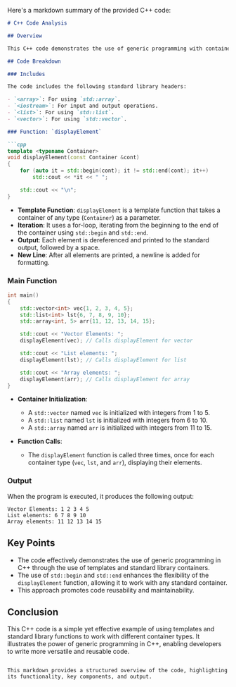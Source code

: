 Here's a markdown summary of the provided C++ code:

```markdown
# C++ Code Analysis

## Overview

This C++ code demonstrates the use of generic programming with containers in C++. It includes functions to display elements from various container types using `std::begin` and `std::end`, which are non-member functions that work with all standard containers.

## Code Breakdown

### Includes

The code includes the following standard library headers:

- `<array>`: For using `std::array`.
- `<iostream>`: For input and output operations.
- `<list>`: For using `std::list`.
- `<vector>`: For using `std::vector`.

### Function: `displayElement`

```cpp
template <typename Container>
void displayElement(const Container &cont)
{
    for (auto it = std::begin(cont); it != std::end(cont); it++)
        std::cout << *it << " ";

    std::cout << "\n";
}
```

- **Template Function**: `displayElement` is a template function that takes a container of any type (`Container`) as a parameter.
- **Iteration**: It uses a for-loop, iterating from the beginning to the end of the container using `std::begin` and `std::end`.
- **Output**: Each element is dereferenced and printed to the standard output, followed by a space.
- **New Line**: After all elements are printed, a newline is added for formatting.

### Main Function

```cpp
int main()
{
    std::vector<int> vec{1, 2, 3, 4, 5};
    std::list<int> lst{6, 7, 8, 9, 10};
    std::array<int, 5> arr{11, 12, 13, 14, 15};

    std::cout << "Vector Elements: ";
    displayElement(vec); // Calls displayElement for vector

    std::cout << "List elements: ";
    displayElement(lst); // Calls displayElement for list

    std::cout << "Array elements: ";
    displayElement(arr); // Calls displayElement for array
}
```

- **Container Initialization**: 
  - A `std::vector` named `vec` is initialized with integers from 1 to 5.
  - A `std::list` named `lst` is initialized with integers from 6 to 10.
  - A `std::array` named `arr` is initialized with integers from 11 to 15.
  
- **Function Calls**: 
  - The `displayElement` function is called three times, once for each container type (`vec`, `lst`, and `arr`), displaying their elements.

### Output

When the program is executed, it produces the following output:

```
Vector Elements: 1 2 3 4 5 
List elements: 6 7 8 9 10 
Array elements: 11 12 13 14 15 
```

## Key Points

- The code effectively demonstrates the use of generic programming in C++ through the use of templates and standard library containers.
- The use of `std::begin` and `std::end` enhances the flexibility of the `displayElement` function, allowing it to work with any standard container.
- This approach promotes code reusability and maintainability.

## Conclusion

This C++ code is a simple yet effective example of using templates and standard library functions to work with different container types. It illustrates the power of generic programming in C++, enabling developers to write more versatile and reusable code.
```

This markdown provides a structured overview of the code, highlighting its functionality, key components, and output.